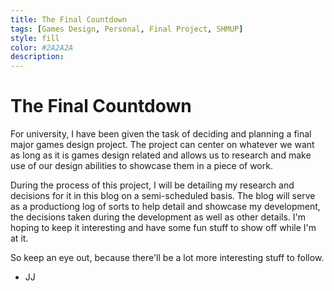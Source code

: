 ```yaml
---
title: The Final Countdown
tags: [Games Design, Personal, Final Project, SHMUP]
style: fill
color: #2A2A2A
description: 
---
```


The Final Countdown
=============

For university, I have been given the task of deciding and planning a final major games design project. The project can center on whatever we want as long as it is games design related and allows us to research and make use of our design abilities to showcase them in a piece of work.

During the process of this project, I will be detailing my research and decisions for it in this blog on a semi-scheduled basis. The blog will serve as a productiong log of sorts to help detail and showcase my development, the decisions taken during the development as well as other details. I'm hoping to keep it interesting and have some fun stuff to show off while I'm at it.

So keep an eye out, because there'll be a lot more interesting stuff to follow.

- JJ